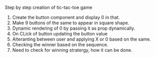 Step by step creation of tic-tac-toe game

1.  Create the button component and display 0 in that.
2.  Make 9 buttons of the same to appear in square shape.
3.  Dynamic rendering of 0 by passing it as prop dynamically.
4.  On CLick of button updating the button value
5.  Alteranting between user and applying X or 0 based on the same.
6.  Checking the winner based on the sequence.
7.  Need to check for winning stratergy, how it can be done.
